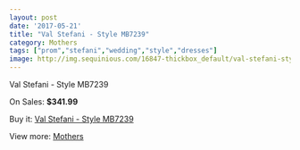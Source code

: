 ```yaml
---
layout: post
date: '2017-05-21'
title: "Val Stefani - Style MB7239"
category: Mothers
tags: ["prom","stefani","wedding","style","dresses"]
image: http://img.sequinious.com/16847-thickbox_default/val-stefani-style-mb7239.jpg
---
```

Val Stefani - Style MB7239

On Sales: **$341.99**
<a href="https://www.sequinious.com/mothers/7946-val-stefani-style-mb7239.html"><amp-img layout="responsive" width="600" height="600" src="//img.sequinious.com/16847-thickbox_default/val-stefani-style-mb7239.jpg" alt="Val Stefani - Style MB7239 0" /></a>

Buy it: [Val Stefani - Style MB7239](https://www.sequinious.com/mothers/7946-val-stefani-style-mb7239.html "Val Stefani - Style MB7239")

View more: [Mothers](https://www.sequinious.com/6-mothers "Mothers")